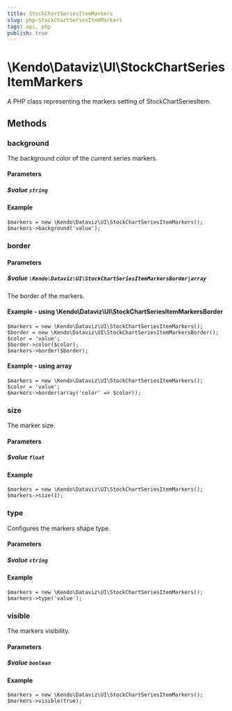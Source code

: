 ```yaml
---
title: StockChartSeriesItemMarkers
slug: php-StockChartSeriesItemMarkers
tags: api, php
publish: true
---
```


# \Kendo\Dataviz\UI\StockChartSeriesItemMarkers

A PHP class representing the markers setting of StockChartSeriesItem.


## Methods

### background
The background color of the current series markers.
#### Parameters

##### $value `string`



#### Example 
    $markers = new \Kendo\Dataviz\UI\StockChartSeriesItemMarkers();
    $markers->background('value');

### border

#### Parameters

##### $value `\Kendo\Dataviz\UI\StockChartSeriesItemMarkersBorder|array`

The border of the markers.


#### Example - using \Kendo\Dataviz\UI\StockChartSeriesItemMarkersBorder

    $markers = new \Kendo\Dataviz\UI\StockChartSeriesItemMarkers();
    $border = new \Kendo\Dataviz\UI\StockChartSeriesItemMarkersBorder();
    $color = 'value';
    $border->color($color);
    $markers->border($border);

#### Example - using array

    $markers = new \Kendo\Dataviz\UI\StockChartSeriesItemMarkers();
    $color = 'value';
    $markers->border(array('color' => $color));

### size
The marker size.
#### Parameters

##### $value `float`



#### Example 
    $markers = new \Kendo\Dataviz\UI\StockChartSeriesItemMarkers();
    $markers->size(1);

### type
Configures the markers shape type.
#### Parameters

##### $value `string`



#### Example 
    $markers = new \Kendo\Dataviz\UI\StockChartSeriesItemMarkers();
    $markers->type('value');

### visible
The markers visibility.
#### Parameters

##### $value `boolean`



#### Example 
    $markers = new \Kendo\Dataviz\UI\StockChartSeriesItemMarkers();
    $markers->visible(true);


